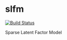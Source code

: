 slfm
===
[![Build Status](https://travis-ci.org/jdanielnd/slfm.png)](https://travis-ci.org/jdanielnd/slfm)

Sparse Latent Factor Model
